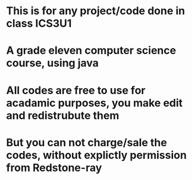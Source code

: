 # This is for any project/code done in class ICS3U1
# A grade eleven computer science course, using java
# All codes are free to use for acadamic purposes, you make edit and redistrubute them
# But you can not charge/sale the codes, without explictly permission from Redstone-ray
